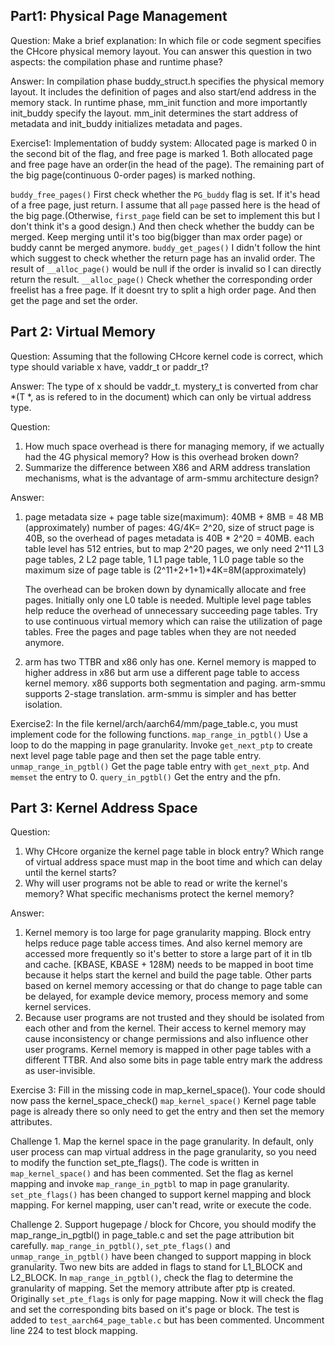 ## Part1: Physical Page Management
Question:
Make a brief explanation: In which file or code segment specifies the CHcore physical memory layout. You can answer this question in two aspects: the compilation phase and runtime phase?

Answer:
In compilation phase buddy_struct.h specifies the physical memory layout.
It includes the definition of pages and also start/end address in the memory stack.
In runtime phase, mm_init function and more importantly init_buddy specify the layout.
mm_init determines the start address of metadata and init_buddy initializes metadata and pages.

Exercise1:
Implementation of buddy system:
Allocated page is marked 0 in the second bit of the flag, and free page is marked 1.
Both allocated page and free page have an order(in the head of the page).
The remaining part of the big page(continuous 0-order pages) is marked nothing.

`buddy_free_pages()` First check whether the `PG_buddy` flag is set. If it's head of a free page, just return.
I assume that all `page` passed here is the head of the big page.(Otherwise, `first_page` field can be set to implement this but I don't think it's a good design.)
And then check whether the buddy can be merged. Keep merging until it's too big(bigger than max order page) or buddy cannt be merged anymore.
`buddy_get_pages()` I didn't follow the hint which suggest to check whether the return page has an invalid order.
The result of `__alloc_page()` would be null if the order is invalid so I can directly return the result.
`__alloc_page()` Check whether the corresponding order freelist has a free page. If it doesnt try to split a high order page. And then get the page and set the order.

## Part 2: Virtual Memory
Question:
Assuming that the following CHcore kernel code is correct, which type should variable x have, vaddr_t or paddr_t?

Answer:
The type of x should be vaddr_t.
mystery_t is converted from char *(T *, as is refered to in the document)
which can only be virtual address type.

Question:
1. How much space overhead is there for managing memory, if we actually had the 4G physical memory? How is this overhead broken down?
2. Summarize the difference between X86 and ARM address translation mechanisms, what is the advantage of arm-smmu architecture design?

Answer:
1. page metadata size + page table size(maximum): 40MB + 8MB = 48 MB (approximately)
   number of pages: 4G/4K= 2^20, size of struct page is 40B, so the overhead of pages metadata is 40B * 2^20 = 40MB.
   each table level has 512 entries, but to map 2^20 pages,
   we only need 2^11 L3 page tables, 2 L2 page table, 1 L1 page table, 1 L0 page table
   so the maximum size of page table is (2^11+2+1+1)*4K=8M(approximately)

   The overhead can be broken down by dynamically allocate and free pages. Initially only one L0 table is needed.
   Multiple level page tables help reduce the overhead of unnecessary succeeding page tables.
   Try to use continuous virtual memory which can raise the utilization of page tables.
   Free the pages and page tables when they are not needed anymore.
2. arm has two TTBR and x86 only has one. Kernel memory is mapped to higher address in x86 but arm use a different page table to access kernel memory.
x86 supports both segmentation and paging. arm-smmu supports 2-stage translation. arm-smmu is simpler and has better isolation.

Exercise2:
In the file kernel/arch/aarch64/mm/page_table.c, you must implement code for the following functions.
`map_range_in_pgtbl()` Use a loop to do the mapping in page granularity. Invoke `get_next_ptp` to create next level page table page and then set the page table entry.
`unmap_range_in_pgtbl()` Get the page table entry with `get_next_ptp`. And `memset` the entry to 0.
`query_in_pgtbl()` Get the entry and the pfn.

## Part 3: Kernel Address Space
Question:
1. Why CHcore organize the kernel page table in block entry? Which range of virtual address space must map in the boot time and which can delay until the kernel starts?
2. Why will user programs not be able to read or write the kernel's memory? What specific mechanisms protect the kernel memory?

Answer:
1. Kernel memory is too large for page granularity mapping. Block entry helps reduce page table access times. And also kernel memory are accessed more frequently so it's better to store a large part of it in tlb and cache.
 [KBASE, KBASE + 128M) needs to be mapped in boot time because it helps start the kernel and build the page table. Other parts based on kernel memory accessing or that do change to page table can be delayed, for example device memory, process memory and some kernel services.
2. Because user programs are not trusted and they should be isolated from each other and from the kernel. Their access to kernel memory may cause inconsistency or change permissions and also influence other user programs.
Kernel memory is mapped in other page tables with a different TTBR. And also some bits in page table entry mark the address as user-invisible.

Exercise 3:
Fill in the missing code in map_kernel_space(). Your code should now pass the kernel_space_check()
`map_kernel_space()` Kernel page table page is already there so only need to get the entry and then set the memory attributes.

Challenge 1. Map the kernel space in the page granularity. In default, only user process can map virtual address in the page  granularity, so you need to  modify the function set_pte_flags().
The code is written in `map_kernel_space()` and has been commented. Set the flag as kernel mapping and invoke `map_range_in_pgtbl` to map in page granularity.
`set_pte_flags()` has been changed to support kernel mapping and block mapping. For kernel mapping, user can't read, write or execute the code.

Challenge 2. Support hugepage / block for Chcore, you should modify the map_range_in_pgtbl() in page_table.c and set the page attribution bit carefully.
`map_range_in_pgtbl()`, `set_pte_flags()` and `unmap_range_in_pgtbl()` have been changed to support mapping in block granularity.
Two new bits are added in flags to stand for L1_BLOCK and L2_BLOCK. In `map_range_in_pgtbl()`, check the flag to determine the granularity of mapping.
Set the memory attribute after ptp is created. Originally `set_pte_flags` is only for page mapping. Now it will check the flag and set the corresponding bits based on it's page or block.
The test is added to `test_aarch64_page_table.c` but has been commented. Uncomment line 224 to test block mapping.
